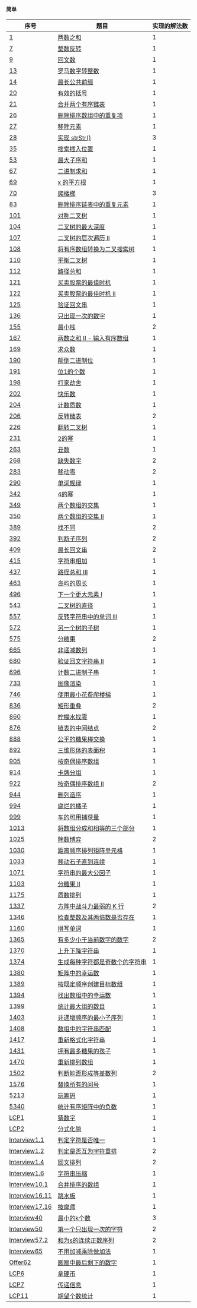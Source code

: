 #### 简单

| 序号                                                         | 题目                                                         | 实现的解法数 |
| ------------------------------------------------------------ | ------------------------------------------------------------ | ------------ |
| [1](https://leetcode-cn.com/problems/two-sum/)               | [两数之和](https://github.com/zywaited/leetcode/tree/master/1_50/1) | 1            |
| [7](https://leetcode-cn.com/problems/reverse-integer/)       | [整数反转](https://github.com/zywaited/leetcode/tree/master/1_50/7/) | 1            |
| [9](https://leetcode-cn.com/problems/palindrome-number)      | [回文数](https://github.com/zywaited/leetcode/tree/master/1_50/9/) | 1            |
| [13](https://leetcode-cn.com/problems/roman-to-integer/)     | [罗马数字转整数](https://github.com/zywaited/leetcode/tree/master/1_50/13/) | 1            |
| [14](https://leetcode-cn.com/problems/longest-common-prefix/) | [最长公共前缀](https://github.com/zywaited/leetcode/tree/master/1_50/14/) | 1            |
| [20](https://leetcode-cn.com/problems/valid-parentheses/)    | [有效的括号](https://github.com/zywaited/leetcode/tree/master/1_50/20/) | 1            |
| [21](https://leetcode-cn.com/problems/merge-two-sorted-lists/) | [合并两个有序链表](https://github.com/zywaited/leetcode/tree/master/1_50/21/) | 1            |
| [26](https://leetcode-cn.com/problems/remove-duplicates-from-sorted-array/) | [删除排序数组中的重复项](https://github.com/zywaited/leetcode/tree/master/1_50/26/) | 1            |
| [27](https://leetcode-cn.com/problems/remove-element/)       | [移除元素](https://github.com/zywaited/leetcode/tree/master/1_50/27/) | 1            |
| [28](https://leetcode-cn.com/problems/implement-strstr/)     | [实现 strStr()](https://github.com/zywaited/leetcode/tree/master/1_50/28/) | 3            |
| [35](https://leetcode-cn.com/problems/search-insert-position/) | [搜索插入位置](https://github.com/zywaited/leetcode/tree/master/1_50/35/) | 1            |
| [53](https://leetcode-cn.com/problems/maximum-subarray/)     | [最大子序和](https://github.com/zywaited/leetcode/tree/master/51_100/53/) | 1            |
| [67](https://leetcode-cn.com/problems/add-binary/)           | [二进制求和](https://github.com/zywaited/leetcode/tree/master/51_100/67/) | 1            |
| [69](https://leetcode-cn.com/problems/sqrtx/)                | [x 的平方根](https://github.com/zywaited/leetcode/tree/master/51_100/69/) | 1            |
| [70](https://leetcode-cn.com/problems/climbing-stairs/)      | [爬楼梯](https://github.com/zywaited/leetcode/tree/master/51_100/70/) | 3            |
| [83](https://leetcode-cn.com/problems/remove-duplicates-from-sorted-list/) | [删除排序链表中的重复元素](https://github.com/zywaited/leetcode/tree/master/51_100/83/) | 1            |
| [101](https://leetcode-cn.com/problems/symmetric-tree/)      | [对称二叉树](https://github.com/zywaited/leetcode/tree/master/101_150/101/) | 1            |
| [104](https://leetcode-cn.com/problems/maximum-depth-of-binary-tree/) | [二叉树的最大深度](https://github.com/zywaited/leetcode/tree/master/101_150/104/) | 1            |
| [107](https://leetcode-cn.com/problems/binary-tree-level-order-traversal-ii/) | [二叉树的层次遍历 II](https://github.com/zywaited/leetcode/tree/master/101_150/107/) | 1            |
| [108](https://leetcode-cn.com/problems/convert-sorted-array-to-binary-search-tree/) | [将有序数组转换为二叉搜索树](https://github.com/zywaited/leetcode/tree/master/101_150/108/) | 1            |
| [110](https://leetcode-cn.com/problems/balanced-binary-tree) | [平衡二叉树](https://github.com/zywaited/leetcode/tree/master/101_150/110/) | 1            |
| [112](https://leetcode-cn.com/problems/path-sum/)            | [路径总和](https://github.com/zywaited/leetcode/tree/master/101_150/112/) | 1            |
| [121](https://leetcode-cn.com/problems/best-time-to-buy-and-sell-stock/) | [买卖股票的最佳时机](https://github.com/zywaited/leetcode/tree/master/101_150/121/) | 1            |
| [122](https://leetcode-cn.com/problems/best-time-to-buy-and-sell-stock-ii/) | [买卖股票的最佳时机 II](https://github.com/zywaited/leetcode/tree/master/101_150/122/) | 1            |
| [125](https://leetcode-cn.com/problems/valid-palindrome/)    | [验证回文串](https://github.com/zywaited/leetcode/tree/master/101_150/125/) | 1            |
| [136](https://leetcode-cn.com/problems/single-number)        | [只出现一次的数字](https://github.com/zywaited/leetcode/tree/master/101_150/136/) | 1            |
| [155](https://leetcode-cn.com/problems/min-stack/)           | [最小栈](https://github.com/zywaited/leetcode/tree/master/151_200/155/) | 2            |
| [167](https://leetcode-cn.com/problems/two-sum-ii-input-array-is-sorted/) | [两数之和 II - 输入有序数组](https://github.com/zywaited/leetcode/tree/master/151_200/167/) | 1            |
| [169](https://leetcode-cn.com/problems/majority-element)     | [求众数](https://github.com/zywaited/leetcode/tree/master/151_200/169/) | 1            |
| [190](https://leetcode-cn.com/problems/reverse-bits)         | [颠倒二进制位](https://github.com/zywaited/leetcode/tree/master/151_200/190/) | 1            |
| [191](https://leetcode-cn.com/problems/number-of-1-bits)     | [位1的个数](https://github.com/zywaited/leetcode/tree/master/151_200/191/) | 1            |
| [198](https://leetcode-cn.com/problems/house-robber/)        | [打家劫舍](https://github.com/zywaited/leetcode/tree/master/151_200/198/) | 1            |
| [202](https://leetcode-cn.com/problems/happy-number/)        | [快乐数](https://github.com/zywaited/leetcode/tree/master/201_250/202/) | 1            |
| [204](https://leetcode-cn.com/problems/count-primes/)        | [计数质数](https://github.com/zywaited/leetcode/tree/master/201_250/204/) | 1            |
| [206](https://leetcode-cn.com/problems/reverse-linked-list/) | [反转链表](https://github.com/zywaited/leetcode/tree/master/201_250/206/) | 2            |
| [226](https://leetcode-cn.com/problems/invert-binary-tree)   | [翻转二叉树](https://github.com/zywaited/leetcode/tree/master/201_250/226/) | 1            |
| [231](https://leetcode-cn.com/problems/power-of-two)         | [2的幂](https://github.com/zywaited/leetcode/tree/master/201_250/231/) | 1            |
| [263](https://leetcode-cn.com/problems/ugly-number/)         | [丑数](https://github.com/zywaited/leetcode/tree/master/251_300/263/) | 1            |
| [268](https://leetcode-cn.com/problems/missing-number)       | [缺失数字](https://github.com/zywaited/leetcode/tree/master/251_300/268/) | 2            |
| [283](https://leetcode-cn.com/problems/move-zeroes/)         | [移动零](https://github.com/zywaited/leetcode/tree/master/251_300/283/) | 2            |
| [290](https://leetcode-cn.com/problems/word-pattern/)        | [单词规律](https://github.com/zywaited/leetcode/tree/master/251_300/290/) | 1            |
| [342](https://leetcode-cn.com/problems/power-of-four)        | [4的幂](https://github.com/zywaited/leetcode/tree/master/301_350/342/) | 1            |
| [349](https://leetcode-cn.com/problems/intersection-of-two-arrays/) | [两个数组的交集](https://github.com/zywaited/leetcode/tree/master/301_350/349/) | 1            |
| [350](https://leetcode-cn.com/problems/intersection-of-two-arrays-ii/) | [两个数组的交集 II](https://github.com/zywaited/leetcode/tree/master/301_350/350/) | 1            |
| [389](https://leetcode-cn.com/problems/find-the-difference)  | [找不同](https://github.com/zywaited/leetcode/tree/master/351_400/389/) | 2            |
| [392](https://leetcode-cn.com/problems/is-subsequence/)      | [判断子序列](https://github.com/zywaited/leetcode/tree/master/351_400/392/) | 2            |
| [409](https://leetcode-cn.com/problems/longest-palindrome/)  | [最长回文串](https://github.com/zywaited/leetcode/tree/master/401_450/409/) | 2            |
| [415](https://leetcode-cn.com/problems/add-strings/)         | [字符串相加](https://github.com/zywaited/leetcode/tree/master/401_450/415/) | 1            |
| [437](https://leetcode-cn.com/problems/path-sum-iii/)        | [路径总和 III](https://github.com/zywaited/leetcode/tree/master/401_450/437/) | 1            |
| [463](https://leetcode-cn.com/problems/island-perimeter/)    | [岛屿的周长](https://github.com/zywaited/leetcode/tree/master/451_500/463/) | 1            |
| [496](https://leetcode-cn.com/problems/next-greater-element-i/) | [下一个更大元素 I](https://github.com/zywaited/leetcode/tree/master/451_500/496/) | 1            |
| [543](https://leetcode-cn.com/problems/diameter-of-binary-tree/) | [二叉树的直径](https://github.com/zywaited/leetcode/tree/master/501_550/543/) | 1            |
| [557](https://leetcode-cn.com/problems/reverse-words-in-a-string-iii/) | [反转字符串中的单词 III](https://github.com/zywaited/leetcode/tree/master/551_600/557/) | 1            |
| [572](https://leetcode-cn.com/problems/subtree-of-another-tree/) | [另一个树的子树](https://github.com/zywaited/leetcode/tree/master/551_600/572/) | 1            |
| [575](https://leetcode-cn.com/problems/distribute-candies/)  | [分糖果](https://github.com/zywaited/leetcode/tree/master/551_600/575/) | 2            |
| [665](https://leetcode-cn.com/problems/non-decreasing-array/) | [非递减数列](https://github.com/zywaited/leetcode/tree/master/651_700/665/) | 1            |
| [680](https://leetcode-cn.com/problems/valid-palindrome-ii/) | [验证回文字符串 Ⅱ](https://github.com/zywaited/leetcode/tree/master/651_700/680/) | 1            |
| [696](https://leetcode-cn.com/problems/count-binary-substrings/) | [计数二进制子串](https://github.com/zywaited/leetcode/tree/master/651_700/696/) | 1            |
| [733](https://leetcode-cn.com/problems/flood-fill/)          | [图像渲染](https://github.com/zywaited/leetcode/tree/master/651_700/733/) | 1            |
| [746](https://leetcode-cn.com/problems/min-cost-climbing-stairs/) | [使用最小花费爬楼梯](https://github.com/zywaited/leetcode/tree/master/651_700/746/) | 1            |
| [836](https://leetcode-cn.com/problems/rectangle-overlap/)   | [矩形重叠](https://github.com/zywaited/leetcode/tree/master/801_850/836/) | 2            |
| [860](https://leetcode-cn.com/problems/lemonade-change/)     | [柠檬水找零](https://github.com/zywaited/leetcode/tree/master/851_900/860/) | 1            |
| [876](https://leetcode-cn.com/problems/middle-of-the-linked-list/) | [链表的中间结点](https://github.com/zywaited/leetcode/tree/master/851_900/876/) | 2            |
| [888](https://leetcode-cn.com/problems/fair-candy-swap/)     | [公平的糖果棒交换](https://github.com/zywaited/leetcode/tree/master/851_900/888/) | 1            |
| [892](https://leetcode-cn.com/problems/surface-area-of-3d-shapes/) | [三维形体的表面积](https://github.com/zywaited/leetcode/tree/master/851_900/892/) | 1            |
| [905](https://leetcode-cn.com/problems/sort-array-by-parity/) | [按奇偶排序数组](https://github.com/zywaited/leetcode/tree/master/901_950/905/) | 1            |
| [914](https://leetcode-cn.com/problems/x-of-a-kind-in-a-deck-of-cards/) | [卡牌分组](https://github.com/zywaited/leetcode/tree/master/901_950/914/) | 1            |
| [922](https://leetcode-cn.com/problems/sort-array-by-parity-ii/) | [按奇偶排序数组 II](https://github.com/zywaited/leetcode/tree/master/901_950/922/) | 2            |
| [944](https://leetcode-cn.com/problems/delete-columns-to-make-sorted/) | [删列造序](https://github.com/zywaited/leetcode/tree/master/901_950/944/) | 1            |
| [994](https://leetcode-cn.com/problems/rotting-oranges/)     | [腐烂的橘子](https://github.com/zywaited/leetcode/tree/master/951_1000/994/) | 1            |
| [999](https://leetcode-cn.com/problems/available-captures-for-rook/) | [车的可用捕获量](https://github.com/zywaited/leetcode/tree/master/951_1000/999/) | 1            |
| [1013](https://leetcode-cn.com/problems/partition-array-into-three-parts-with-equal-sum/) | [将数组分成和相等的三个部分](https://github.com/zywaited/leetcode/tree/master/1001_1050/1013/) | 1            |
| [1025](https://leetcode-cn.com/problems/divisor-game/)       | [除数博弈](https://github.com/zywaited/leetcode/tree/master/1001_1050/1025/) | 2            |
| [1030](https://leetcode-cn.com/problems/matrix-cells-in-distance-order/) | [距离顺序排列矩阵单元格](https://github.com/zywaited/leetcode/tree/master/1001_1050/1030/) | 1            |
| [1033](https://leetcode-cn.com/problems/moving-stones-until-consecutive/) | [移动石子直到连续](https://github.com/zywaited/leetcode/tree/master/1001_1050/1033/) | 1            |
| [1071](https://leetcode-cn.com/problems/greatest-common-divisor-of-strings/) | [字符串的最大公因子](https://github.com/zywaited/leetcode/tree/master/1051_1100/1071/) | 1            |
| [1103](https://leetcode-cn.com/problems/distribute-candies-to-people/) | [分糖果 II](https://github.com/zywaited/leetcode/tree/master/1101_1150/1103/) | 1            |
| [1175](https://leetcode-cn.com/problems/prime-arrangements/) | [质数排列](https://github.com/zywaited/leetcode/tree/master/1151_1200/1175/) | 1            |
| [1337](https://leetcode-cn.com/problems/the-k-weakest-rows-in-a-matrix/) | [方阵中战斗力最弱的 K 行](https://github.com/zywaited/leetcode/tree/master/1301_1350/1337/) | 2            |
| [1346](https://leetcode-cn.com/problems/check-if-n-and-its-double-exist/) | [检查整数及其两倍数是否存在](https://github.com/zywaited/leetcode/tree/master/1301_1350/1346/) | 1            |
| [1160](https://leetcode-cn.com/problems/find-words-that-can-be-formed-by-characters/) | [拼写单词](https://github.com/zywaited/leetcode/tree/master/1151_1200/1160/) | 1            |
| [1365](https://leetcode-cn.com/problems/how-many-numbers-are-smaller-than-the-current-number/) | [有多少小于当前数字的数字](https://github.com/zywaited/leetcode/tree/master/1351_1400/1365/) | 2            |
| [1370](https://leetcode-cn.com/problems/increasing-decreasing-string/) | [上升下降字符串](https://github.com/zywaited/leetcode/tree/master/1351_1400/1370/) | 1            |
| [1374](https://leetcode-cn.com/problems/reverse-words-in-a-string/) | [生成每种字符都是奇数个的字符串](https://github.com/zywaited/leetcode/tree/master/1351_1400/1374/) | 1            |
| [1380](https://leetcode-cn.com/problems/lucky-numbers-in-a-matrix/) | [矩阵中的幸运数](https://github.com/zywaited/leetcode/tree/master/1351_1400/1380/) | 1            |
| [1389](https://leetcode-cn.com/problems/create-target-array-in-the-given-order/) | [按既定顺序创建目标数组](https://github.com/zywaited/leetcode/tree/master/1351_1400/1389/) | 1            |
| [1394](https://leetcode-cn.com/problems/find-lucky-integer-in-an-array/) | [找出数组中的幸运数](https://github.com/zywaited/leetcode/tree/master/1351_1400/1394/) | 1            |
| [1399](https://leetcode-cn.com/problems/count-largest-group/) | [统计最大组的数目](https://github.com/zywaited/leetcode/tree/master/1351_1400/1399/) | 1            |
| [1403](https://leetcode-cn.com/problems/minimum-subsequence-in-non-increasing-order/) | [非递增顺序的最小子序列](https://github.com/zywaited/leetcode/tree/master/1401_1450/1403/) | 1            |
| [1408](https://leetcode-cn.com/problems/string-matching-in-an-array/) | [数组中的字符串匹配](https://github.com/zywaited/leetcode/tree/master/1401_1450/1408/) | 1            |
| [1417](https://leetcode-cn.com/problems/reformat-the-string/) | [重新格式化字符串](https://github.com/zywaited/leetcode/tree/master/1401_1450/1417/) | 1            |
| [1431](https://leetcode-cn.com/problems/kids-with-the-greatest-number-of-candies/) | [拥有最多糖果的孩子](https://github.com/zywaited/leetcode/tree/master/1401_1450/1431/) | 1            |
| [1470](https://leetcode-cn.com/problems/shuffle-the-array/)  | [重新排列数组](https://github.com/zywaited/leetcode/tree/master/1451_1500/1470/) | 1            |
| [1502](https://leetcode-cn.com/problems/can-make-arithmetic-progression-from-sequence/) | [判断能否形成等差数列](https://github.com/zywaited/leetcode/tree/master/1501_1550/1502/) | 2            |
| [1576](https://leetcode-cn.com/problems/replace-all-s-to-avoid-consecutive-repeating-characters/) | [替换所有的问号](https://github.com/zywaited/leetcode/tree/master/1551_1600/1576/) | 1            |
| [5213](https://leetcode-cn.com/problems/play-with-chips/)    | [玩筹码](https://github.com/zywaited/leetcode/tree/master/5201_5250/5213/) | 1            |
| [5340](https://leetcode-cn.com/problems/count-negative-numbers-in-a-sorted-matrix/) | [统计有序矩阵中的负数](https://github.com/zywaited/leetcode/tree/master/5301_5350/5340/) | 1            |
| [LCP1](https://leetcode-cn.com/problems/guess-numbers/)      | [猜数字](https://github.com/zywaited/leetcode/tree/master/LCP/1_50/1/) | 1            |
| [LCP2](https://leetcode-cn.com/problems/deep-dark-fraction/) | [分式化简](https://github.com/zywaited/leetcode/tree/master/LCP/1_50/2/) | 1            |
| [Interview1.1](https://leetcode-cn.com/problems/is-unique-lcci/) | [判定字符是否唯一](https://github.com/zywaited/leetcode/tree/master/Interview/1_1_9/1/) | 1            |
| [Interview1.2](https://leetcode-cn.com/problems/check-permutation-lcci/) | [判定是否互为字符重排](https://github.com/zywaited/leetcode/tree/master/Interview/1_1_9/2/) | 2            |
| [Interview1.4](https://leetcode-cn.com/problems/palindrome-permutation-lcci/) | [回文排列](https://github.com/zywaited/leetcode/tree/master/Interview/1_1_9/4/) | 2            |
| [Interview1.6](https://leetcode-cn.com/problems/one-away-lcci/) | [字符串压缩](https://github.com/zywaited/leetcode/tree/master/Interview/1_1_9/6/) | 1            |
| [Interview10.1](https://leetcode-cn.com/problems/sorted-merge-lcci/) | [合并排序的数组](https://github.com/zywaited/leetcode/tree/master/Interview/10_1_11/1/) | 1            |
| [Interview16.11](https://leetcode-cn.com/problems/diving-board-lcci/) | [跳水板](https://github.com/zywaited/leetcode/tree/master/Interview/16_1_50/11/) | 1            |
| [Interview17.16](https://leetcode-cn.com/problems/the-masseuse-lcci/) | [按摩师](https://github.com/zywaited/leetcode/tree/master/Interview/17_1_50/16/) | 1            |
| [Interview40](https://leetcode-cn.com/problems/zui-xiao-de-kge-shu-lcof/) | [最小的k个数](https://github.com/zywaited/leetcode/tree/master/Interview/1_50/40/) | 3            |
| [Interview50](https://leetcode-cn.com/problems/di-yi-ge-zhi-chu-xian-yi-ci-de-zi-fu-lcof/) | [第一个只出现一次的字符](https://github.com/zywaited/leetcode/tree/master/Interview/1_50/50/) | 2            |
| [Interview57.2](https://leetcode-cn.com/problems/he-wei-sde-lian-xu-zheng-shu-xu-lie-lcof/) | [和为s的连续正数序列](https://github.com/zywaited/leetcode/tree/master/Interview/57_1_50/2/) | 2            |
| [Interview65](https://leetcode-cn.com/problems/bu-yong-jia-jian-cheng-chu-zuo-jia-fa-lcof/) | [不用加减乘除做加法](https://github.com/zywaited/leetcode/tree/master/Interview/51_100/65/) | 1            |
| [Offer62](https://leetcode-cn.com/problems/yuan-quan-zhong-zui-hou-sheng-xia-de-shu-zi-lcof/) | [圆圈中最后剩下的数字](https://github.com/zywaited/leetcode/tree/master/Offer/51_100/65/) | 1            |
| [LCP6](https://leetcode-cn.com/problems/na-ying-bi/)         | [拿硬币](https://github.com/zywaited/leetcode/tree/master/LCP/1_50/6/) | 1            |
| [LCP7](https://leetcode-cn.com/problems/chuan-di-xin-xi/)    | [传递信息](https://github.com/zywaited/leetcode/tree/master/LCP/1_50/7/) | 1            |
| [LCP11](https://leetcode-cn.com/problems/qi-wang-ge-shu-tong-ji/) | [期望个数统计](https://github.com/zywaited/leetcode/tree/master/LCP/1_50/11/) | 1            |

